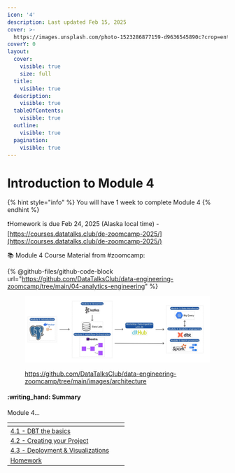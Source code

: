 ```yaml
---
icon: '4'
description: Last updated Feb 15, 2025
cover: >-
  https://images.unsplash.com/photo-1523286877159-d9636545890c?crop=entropy&cs=srgb&fm=jpg&ixid=M3wxOTcwMjR8MHwxfHNlYXJjaHw4fHxudW1iZXIlMjA0fGVufDB8fHx8MTczNzYwNTAzM3ww&ixlib=rb-4.0.3&q=85
coverY: 0
layout:
  cover:
    visible: true
    size: full
  title:
    visible: true
  description:
    visible: true
  tableOfContents:
    visible: true
  outline:
    visible: true
  pagination:
    visible: true
---
```


# Introduction to Module 4

{% hint style="info" %}
You will have 1 week to complete Module 4
{% endhint %}

:exclamation:Homework is due Feb 24, 2025 (Alaska local time) -  [https://courses.datatalks.club/de-zoomcamp-2025/](https://courses.datatalks.club/de-zoomcamp-2025/)

:books: Module 4 Course Material from #zoomcamp:

{% @github-files/github-code-block url="https://github.com/DataTalksClub/data-engineering-zoomcamp/tree/main/04-analytics-engineering" %}

<figure><img src="../.gitbook/assets/arch_v4_workshops (1).jpg" alt=""><figcaption><p><a href="https://github.com/DataTalksClub/data-engineering-zoomcamp/tree/main/images/architecture">https://github.com/DataTalksClub/data-engineering-zoomcamp/tree/main/images/architecture</a></p></figcaption></figure>

#### :writing\_hand: Summary

Module 4...

<table data-view="cards"><thead><tr><th></th><th></th><th></th></tr></thead><tbody><tr><td><a href="4.1-dbt-the-basics/">4.1 - DBT the basics</a></td><td></td><td></td></tr><tr><td><a href="4.2-creating-your-project/">4.2 - Creating your Project</a></td><td></td><td></td></tr><tr><td><a href="4.3-deployment-and-visualizations/">4.3 - Deployment &#x26; Visualizations</a></td><td></td><td></td></tr><tr><td><a href="homework.md">Homework</a></td><td></td><td></td></tr></tbody></table>
